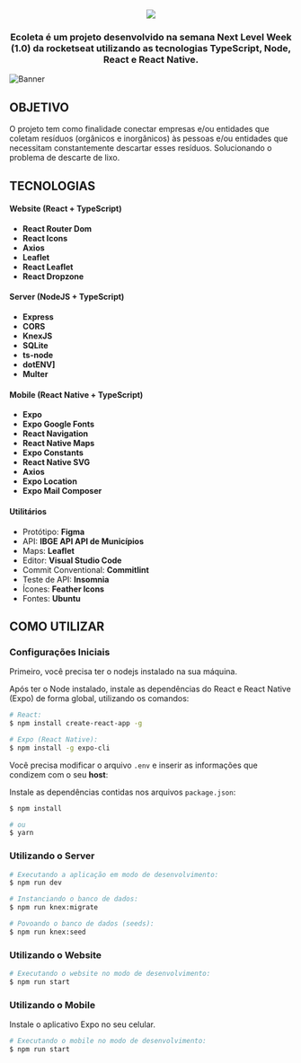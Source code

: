 <h1 align=center>
<img src="linkimage" />
</h1>

<div align="center">

</div>

<h3 align="center">

Ecoleta é um projeto desenvolvido na semana Next Level Week (1.0) da rocketseat utilizando as tecnologias TypeScript, Node, React e React Native.

</h3>

![Banner]()

## OBJETIVO

O projeto tem como finalidade conectar empresas e/ou entidades que coletam resíduos (orgânicos e inorgânicos) às pessoas e/ou entidades que necessitam constantemente descartar esses resíduos. Solucionando o problema de descarte de lixo.

## TECNOLOGIAS


#### **Website** (React + TypeScript)

  - **React Router Dom**
  - **React Icons**
  - **Axios**
  - **Leaflet**
  - **React Leaflet**
  - **React Dropzone**

#### **Server** (NodeJS + TypeScript)

  - **Express**
  - **CORS**
  - **KnexJS**
  - **SQLite**
  - **ts-node**
  - **dotENV]**
  - **Multer**

#### **Mobile** (React Native + TypeScript)

  - **Expo**
  - **Expo Google Fonts**
  - **React Navigation**
  - **React Native Maps**
  - **Expo Constants**
  - **React Native SVG**
  - **Axios**
  - **Expo Location**
  - **Expo Mail Composer**

#### **Utilitários**

- Protótipo: **Figma**
- API: **IBGE API API de Municípios** 
- Maps: **Leaflet**
- Editor: **Visual Studio Code**
- Commit Conventional: **Commitlint**
- Teste de API: **Insomnia**
- Ícones: **Feather Icons**
- Fontes: **Ubuntu**


## COMO UTILIZAR

### Configurações Iniciais

Primeiro, você precisa ter o nodejs instalado na sua máquina. 

Após ter o Node instalado, instale as dependências do React e React Native (Expo) de forma global, utilizando os comandos:

```sh
# React:
$ npm install create-react-app -g

# Expo (React Native):
$ npm install -g expo-cli 
```

Você precisa modificar o arquivo `.env` e inserir as informações que condizem com o seu **host**:

Instale as dependências contidas nos arquivos `package.json`:

```sh
$ npm install

# ou
$ yarn
```

### Utilizando o Server

```sh
# Executando a aplicação em modo de desenvolvimento:
$ npm run dev

# Instanciando o banco de dados:
$ npm run knex:migrate

# Povoando o banco de dados (seeds):
$ npm run knex:seed
```

### Utilizando o Website

```sh
# Executando o website no modo de desenvolvimento:
$ npm run start
```

### Utilizando o Mobile

Instale o aplicativo Expo no seu celular.

```sh
# Executando o mobile no modo de desenvolvimento:
$ npm run start
```